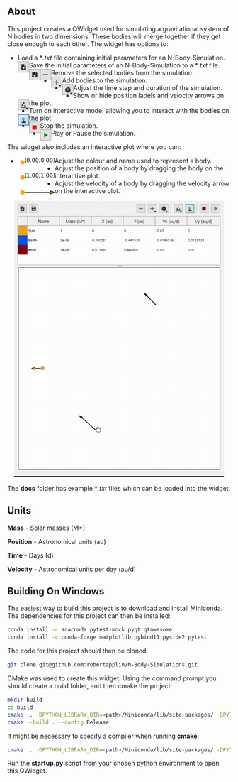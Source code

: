 ## About

This project creates a QWidget used for simulating a gravitational system of N bodies in two dimensions. These bodies will merge together if they get close enough to each other. The widget has options to:

* Load a \**.txt* file containing initial parameters for an N-Body-Simulation. <img align="left" width="25" height="25" src="docs/load_button.PNG">
* Save the initial parameters of an N-Body-Simulation to a \**.txt* file. <img align="left" width="25" height="25" src="docs/save_button.PNG">
* Remove the selected bodies from the simulation. <img align="left" width="25" height="25" src="docs/remove_button.PNG">
* Add bodies to the simulation. <img align="left" width="25" height="25" src="docs/add_button.PNG">
* Adjust the time step and duration of the simulation. <img align="left" width="25" height="25" src="docs/time_options_button.PNG">
* Show or hide position labels and velocity arrows on the plot. <img align="left" width="25" height="25" src="docs/plotting_options_button.PNG">
* Turn on interactive mode, allowing you to interact with the bodies on the plot. <img align="left" width="25" height="25" src="docs/interactive_mode_button.PNG">
* Stop the simulation. <img align="left" width="25" height="25" src="docs/stop_button.PNG">
* Play or Pause the simulation. <img align="left" width="25" height="25" src="docs/play_pause_button.PNG">

The widget also includes an interactive plot where you can:

* Adjust the colour and name used to represent a body. <img align="left" width="83" height="25" src="docs/body.PNG">
* Adjust the position of a body by dragging the body on the interactive plot. <img align="left" width="83" height="25" src="docs/body_position.PNG">
* Adjust the velocity of a body by dragging the velocity arrow on the interactive plot. <img align="left" width="83" height="25" src="docs/body_velocity.PNG">

<p align="center">
  <img src="docs/three-body-simulation.gif" alt="animated">
</p>

The **docs** folder has example \**.txt* files which can be loaded into the widget.

## Units

**Mass** - Solar masses (M*)

**Position** - Astronomical units (au)

**Time** - Days (d)

**Velocity** - Astronomical units per day (au/d)

## Building On Windows

The easiest way to build this project is to download and install Miniconda. The dependencies for this project can then be installed:

```sh
conda install -c anaconda pytest-mock pyqt qtawesome
conda install -c conda-forge matplotlib pybind11 pyside2 pytest
```

The code for this project should then be cloned:

```sh
git clone git@github.com:robertapplin/N-Body-Simulations.git
```

CMake was used to create this widget. Using the command prompt you should create a build folder, and then cmake the project:

```sh
mkdir build
cd build
cmake .. -DPYTHON_LIBRARY_DIR=<path>/Miniconda/lib/site-packages/ -DPYTHON_EXECUTABLE=<path>/Miniconda/python.exe
cmake --build . --config Release
```

It might be necessary to specify a compiler when running **cmake**:

```sh
cmake .. -DPYTHON_LIBRARY_DIR=<path>/Miniconda/lib/site-packages/ -DPYTHON_EXECUTABLE=<path>/Miniconda/python.exe -G "Visual Studio 15 2017 Win64"
```

Run the **startup.py** script from your chosen python environment to open this QWidget.
